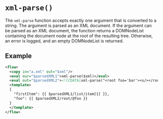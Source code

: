 # `xml-parse()`

The `xml-parse` function accepts exactly one argument that is converted to a string. The argument is parsed as an XML document. If the argument can be parsed as an XML document, the function returns a DOMNodeList containing the document node at the root of the resulting tree. Otherwise, an error is logged, and an empty DOMNodeList is returned.

## Example

```xml
<flow>
  <copy in="a.xml" out="$xml"/>
  <eval our="$parsedXML1">xml-parse($xml)</eval>
  <eval out="$parsedXML2"><![CDATA[xml-parse("<root foo='bar'><x/></root>")]]></eval>
  <template>
  {
    "firstItem": {{ $parsedXML1/list/item[1] }},
    "foo": {{ $parsedXML2/root/@foo }}
  }
  </template>
</flow>
```
